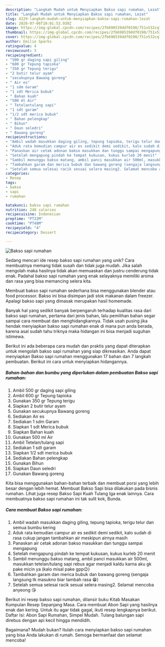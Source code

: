 ```yaml
---
description: "Langkah Mudah untuk Menyiapkan Bakso sapi rumahan, Lezat"
title: "Langkah Mudah untuk Menyiapkan Bakso sapi rumahan, Lezat"
slug: 4229-langkah-mudah-untuk-menyiapkan-bakso-sapi-rumahan-lezat
date: 2020-07-06T10:01:53.930Z
image: https://img-global.cpcdn.com/recipes/2fb698539ddf0190/751x532cq70/bakso-sapi-rumahan-foto-resep-utama.jpg
thumbnail: https://img-global.cpcdn.com/recipes/2fb698539ddf0190/751x532cq70/bakso-sapi-rumahan-foto-resep-utama.jpg
cover: https://img-global.cpcdn.com/recipes/2fb698539ddf0190/751x532cq70/bakso-sapi-rumahan-foto-resep-utama.jpg
author: Emilie Sparks
ratingvalue: 4
reviewcount: 3
recipeingredient:
- "500 gr daging sapi giling"
- "600 gr Tepung tapioka"
- "350 gr Tepung terigu"
- "2 butir telur ayam"
- "secukupnya Bawang goreng"
- " Air es"
- "1 sdm Garam"
- "1 sdt Merica bubuk"
- " Bahan kuah"
- "500 ml Air"
- " Tetelantulang sapi"
- "1 sdt garam"
- "1/2 sdt merica bubuk"
- " Bahan pelengkap"
- " Bihun"
- " Daun seledri"
- " Bawang goreng"
recipeinstructions:
- "Ambil wadah masukkan daging giling, tepung tapioka, terigu telur dan semua bumbu kering"
- "Aduk rata kemudian campur air es sedikit demi sedikit, kalo sudah di rasa cukup jangan tambahkan air meskipun airnya masih"
- "Panaskan air cetak adonan bakso masukkan dan tunggu sampai mengapung"
- "Setelah mengapung pindah ke tempat kukusan, kukus kurleb 20 menit"
- "Sambil menunggu bakso matang, ambil panci masukkan air 500ml, masukkan tetelan/tulang sapi rebus agar menjadi kaldu karna aku gk pake micin ya (kalo misal pake gpp😉)"
- "Tambahkan garam dan merica bubuk dan bawang goreng (sengaja langsung tk masukno biar tambah rasa 😁)"
- "Setelah semua selesai racik sesuai selera masing2. Selamat mencoba anyeong 😘"
categories:
- Resep
tags:
- bakso
- sapi
- rumahan

katakunci: bakso sapi rumahan 
nutrition: 248 calories
recipecuisine: Indonesian
preptime: "PT22M"
cooktime: "PT48M"
recipeyield: "4"
recipecategory: Dessert

---
```



![Bakso sapi rumahan](https://img-global.cpcdn.com/recipes/2fb698539ddf0190/751x532cq70/bakso-sapi-rumahan-foto-resep-utama.jpg)

Sedang mencari ide resep bakso sapi rumahan yang unik? Cara membuatnya memang tidak susah dan tidak juga mudah. Jika salah mengolah maka hasilnya tidak akan memuaskan dan justru cenderung tidak enak. Padahal bakso sapi rumahan yang enak selayaknya memiliki aroma dan rasa yang bisa memancing selera kita.

Membuat bakso sapi rumahan sederhana bisa menggunakan blender atau food processor. Bakso ini bisa disimpan jadi stok makanan dalam freezer. Apalagi bakso sapi yang dimasak merupakan hasil homemade.

Banyak hal yang sedikit banyak berpengaruh terhadap kualitas rasa dari bakso sapi rumahan, pertama dari jenis bahan, lalu pemilihan bahan segar sampai cara membuat dan menghidangkannya. Tidak usah pusing jika hendak menyiapkan bakso sapi rumahan enak di mana pun anda berada, karena asal sudah tahu triknya maka hidangan ini bisa menjadi suguhan istimewa.


Berikut ini ada beberapa cara mudah dan praktis yang dapat diterapkan untuk mengolah bakso sapi rumahan yang siap dikreasikan. Anda dapat menyiapkan Bakso sapi rumahan menggunakan 17 bahan dan 7 langkah pembuatan. Berikut ini cara untuk menyiapkan hidangannya.

<!--inarticleads1-->

##### Bahan-bahan dan bumbu yang diperlukan dalam pembuatan Bakso sapi rumahan:

1. Ambil 500 gr daging sapi giling
1. Ambil 600 gr Tepung tapioka
1. Gunakan 350 gr Tepung terigu
1. Siapkan 2 butir telur ayam
1. Gunakan secukupnya Bawang goreng
1. Sediakan  Air es
1. Sediakan 1 sdm Garam
1. Siapkan 1 sdt Merica bubuk
1. Siapkan  Bahan kuah
1. Gunakan 500 ml Air
1. Ambil  Tetelan/tulang sapi
1. Sediakan 1 sdt garam
1. Siapkan 1/2 sdt merica bubuk
1. Sediakan  Bahan pelengkap
1. Gunakan  Bihun
1. Siapkan  Daun seledri
1. Gunakan  Bawang goreng


Kita bisa menggunakan bahan-bahan terbaik dan membuat porsi yang lebih besar dengan lebih hemat. Membuat Bakso Sapi bisa dilakukan pada bisnis rumahan. Lihat juga resep Bakso Sapi Kuah Tulang Iga enak lainnya. Cara membuatnya bakso sapi rumahan ini tak sulit kok, Bunda. 

<!--inarticleads2-->

##### Cara membuat Bakso sapi rumahan:

1. Ambil wadah masukkan daging giling, tepung tapioka, terigu telur dan semua bumbu kering
1. Aduk rata kemudian campur air es sedikit demi sedikit, kalo sudah di rasa cukup jangan tambahkan air meskipun airnya masih
1. Panaskan air cetak adonan bakso masukkan dan tunggu sampai mengapung
1. Setelah mengapung pindah ke tempat kukusan, kukus kurleb 20 menit
1. Sambil menunggu bakso matang, ambil panci masukkan air 500ml, masukkan tetelan/tulang sapi rebus agar menjadi kaldu karna aku gk pake micin ya (kalo misal pake gpp😉)
1. Tambahkan garam dan merica bubuk dan bawang goreng (sengaja langsung tk masukno biar tambah rasa 😁)
1. Setelah semua selesai racik sesuai selera masing2. Selamat mencoba anyeong 😘


Berikut ini resep bakso sapi rumahan, dilansir buku Kitab Masakan Kumpulan Resep Sepanjang Masa. Cara membuat Abon Sapi yang hasilnya enak dan kering. Untuk itu agar tidak gagal, ikuti resep lengkapnya berikut. Daftar Isi: Abon Sapi Rumahan, Simpel Mudah. Tulang balungan sapi direbus dengan api kecil hingga mendidih. 

Bagaimana? Mudah bukan? Itulah cara menyiapkan bakso sapi rumahan yang bisa Anda lakukan di rumah. Semoga bermanfaat dan selamat mencoba!
